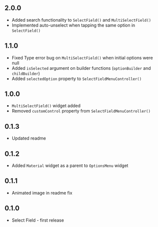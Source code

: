 ## 2.0.0

- Added search functionality to `SelectField()` and `MultiSelectField()`
- Implemented auto-unselect when tapping the same option in `SelectField()`

## 1.1.0

- Fixed Type error bug on `MultiSelectField()` when initial options were null
- Added `isSelected` argument on builder functions (`optionBuilder` and `childBuilder`)
- Added `selectedOption` property to `SelectFieldMenuController()`

## 1.0.0

- `MultiSelectField()` widget added
- Removed `customControl` property from `SelectFieldMenuController()`

## 0.1.3

- Updated readme

## 0.1.2

- Added `Material` widget as a parent to `OptionsMenu` widget

## 0.1.1

- Animated image in readme fix

## 0.1.0

- Select Field - first release
